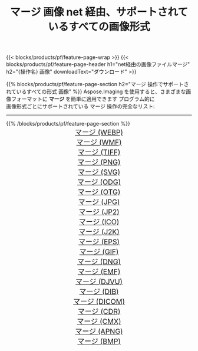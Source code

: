 ﻿---
title: マージ 画像 net 経由、サポートされているすべての画像形式 
weight: 3920
url: /ja/net/merge 
lang: ja
langdirlevel: 2
locales: zh-hans,ja,it,ru,de,es,fr,nl,id,lt,pl,pt,vi,tr,ko,zh-hant,ar,hi,th,sv,cs,uk,he
description: Aspose.Imaging を使用すると、net 経由で簡単に マージ イメージを作成できます
---

{{< blocks/products/pf/feature-page-wrap >}}
{{< blocks/products/pf/feature-page-header h1="net経由の画像ファイルマージ" h2="{操作名} 画像" downloadText="ダウンロード" >}}


{{% blocks/products/pf/feature-page-section  h2="マージ 操作でサポートされているすべての形式 画像" %}}
Aspose.Imaging を使用すると、さまざまな画像フォーマットに **マージ** を簡単に適用できます プログラム的に
<br/>
画像形式ごとにサポートされている マージ 操作の完全なリスト:
<hr/>
{{% /blocks/products/pf/feature-page-section %}}
<div class="container-fluid productfamilypage bg-gray">
    <div class="convertypes bg-gray agp-content section">
        <div class="container">
		<div class="row other-converters" style="gap: 10px;font-size: 19px;text-align:center;">
		    <div class='col-md-2 other-converter remove-lp remove-rp'><a href="/imaging/ja/net/merge/webp" style="padding:15px;">マージ (WEBP)</a></div><div class='col-md-2 other-converter remove-lp remove-rp'><a href="/imaging/ja/net/merge/wmf" style="padding:15px;">マージ (WMF)</a></div><div class='col-md-2 other-converter remove-lp remove-rp'><a href="/imaging/ja/net/merge/tiff" style="padding:15px;">マージ (TIFF)</a></div><div class='col-md-2 other-converter remove-lp remove-rp'><a href="/imaging/ja/net/merge/png" style="padding:15px;">マージ (PNG)</a></div><div class='col-md-2 other-converter remove-lp remove-rp'><a href="/imaging/ja/net/merge/svg" style="padding:15px;">マージ (SVG)</a></div><div class='col-md-2 other-converter remove-lp remove-rp'><a href="/imaging/ja/net/merge/odg" style="padding:15px;">マージ (ODG)</a></div><div class='col-md-2 other-converter remove-lp remove-rp'><a href="/imaging/ja/net/merge/otg" style="padding:15px;">マージ (OTG)</a></div><div class='col-md-2 other-converter remove-lp remove-rp'><a href="/imaging/ja/net/merge/jpg" style="padding:15px;">マージ (JPG)</a></div><div class='col-md-2 other-converter remove-lp remove-rp'><a href="/imaging/ja/net/merge/jp2" style="padding:15px;">マージ (JP2)</a></div><div class='col-md-2 other-converter remove-lp remove-rp'><a href="/imaging/ja/net/merge/ico" style="padding:15px;">マージ (ICO)</a></div><div class='col-md-2 other-converter remove-lp remove-rp'><a href="/imaging/ja/net/merge/j2k" style="padding:15px;">マージ (J2K)</a></div><div class='col-md-2 other-converter remove-lp remove-rp'><a href="/imaging/ja/net/merge/eps" style="padding:15px;">マージ (EPS)</a></div><div class='col-md-2 other-converter remove-lp remove-rp'><a href="/imaging/ja/net/merge/gif" style="padding:15px;">マージ (GIF)</a></div><div class='col-md-2 other-converter remove-lp remove-rp'><a href="/imaging/ja/net/merge/dng" style="padding:15px;">マージ (DNG)</a></div><div class='col-md-2 other-converter remove-lp remove-rp'><a href="/imaging/ja/net/merge/emf" style="padding:15px;">マージ (EMF)</a></div><div class='col-md-2 other-converter remove-lp remove-rp'><a href="/imaging/ja/net/merge/djvu" style="padding:15px;">マージ (DJVU)</a></div><div class='col-md-2 other-converter remove-lp remove-rp'><a href="/imaging/ja/net/merge/dib" style="padding:15px;">マージ (DIB)</a></div><div class='col-md-2 other-converter remove-lp remove-rp'><a href="/imaging/ja/net/merge/dicom" style="padding:15px;">マージ (DICOM)</a></div><div class='col-md-2 other-converter remove-lp remove-rp'><a href="/imaging/ja/net/merge/cdr" style="padding:15px;">マージ (CDR)</a></div><div class='col-md-2 other-converter remove-lp remove-rp'><a href="/imaging/ja/net/merge/cmx" style="padding:15px;">マージ (CMX)</a></div><div class='col-md-2 other-converter remove-lp remove-rp'><a href="/imaging/ja/net/merge/apng" style="padding:15px;">マージ (APNG)</a></div><div class='col-md-2 other-converter remove-lp remove-rp'><a href="/imaging/ja/net/merge/bmp" style="padding:15px;">マージ (BMP)</a></div>
                </div>
        </div>
    </div>
</div>
<br/>
